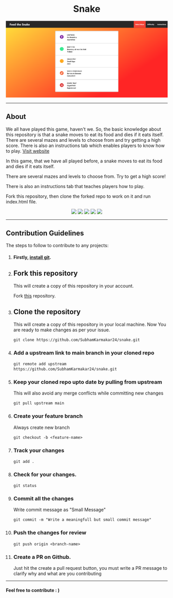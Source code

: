 <div align="center">
  <h1>Snake</h1>
  <img src="assets/snake.png " />
</div>
<hr>

## About
We all have played this game, haven't we. So, the basic knowledge about this repository is that a snake moves to eat its food and dies if it eats itself. There are several mazes and levels to choose from and try getting a high score. There is also an instructions tab which enables players to know how to play. [Visit website](https://subhamkarmakar24.github.io/snake/)

In this game, that we have all played before, a snake moves to eat its food and dies if it eats itself.

There are several mazes and levels to choose from. Try to get a high score!

There is also an instructions tab that teaches players how to play.

Fork this repository, then clone the forked repo to work on it and run index.html file.

<div align="center">
  
<a href="https://github.com/SubhamKarmakar24/snake/stargazers"><img src="https://img.shields.io/github/stars/SubhamKarmakar24/snake?color=brightgreen"></a>
<a href="https://github.com/SubhamKarmakar24/snake/network/members"><img src="https://img.shields.io/github/forks/SubhamKarmakar24/snake?color=brightgreen"></a>
<a href="https://github.com/SubhamKarmakar24/snake/graphs/contributors"><img src="https://img.shields.io/github/contributors/SubhamKarmakar24/snake?color=brightgreen"></a>
<a href="https://github.com/SubhamKarmakar24/snake/issues"><img src="https://img.shields.io/github/issues/SubhamKarmakar24/snake?color=brightgreen"></a>
<a href="https://github.com/SubhamKarmakar24/snake/pulls"><img src="https://img.shields.io/github/issues-pr/SubhamKarmakar24/snake?color=brightgreen"></a>

</div>
<hr>

## Contribution Guidelines

The steps to follow to contribute to any projects:

1. #### Firstly, [install git](https://help.github.com/articles/set-up-git/).

2. ## Fork this repository
   This will create a copy of this repository in your account.

   Fork <a href="https://github.com/SubhamKarmakar24/snake" target="_blank">this</a> repository.

3. ## Clone the repository
   This will create a copy of this repository in your local machine. Now You are ready to make changes as per your issue.
   ```
   git clone https://github.com/SubhamKarmakar24/snake.git
   ```

4. ### Add a upstream link to main branch in your cloned repo
    ```
    git remote add upstream https://github.com/SubhamKarmakar24/snake.git
    ```
5. ### Keep your cloned repo upto date by pulling from upstream 
   This will also avoid any merge conflicts while committing new changes
    ```
    git pull upstream main
    ```
6. ### Create your feature branch 
   Always create new branch
    ```
    git checkout -b <feature-name>
    ```
7. ### Track your changes
    ```
    git add .
    ```
8. ### Check for your changes.
    ```
    git status
    ```
9. ### Commit all the changes 
    Write commit message as "Small Message"
    ```
    git commit -m "Write a meaningfull but small commit message"
    ```
10. ### Push the changes for review
    ```
    git push origin <branch-name>
    ```
11. ### Create a PR on Github. 
    Just hit the create a pull request button, you must write a PR message to clarify why and what are you contributing
<hr>

#### Feel free to contribute : )

